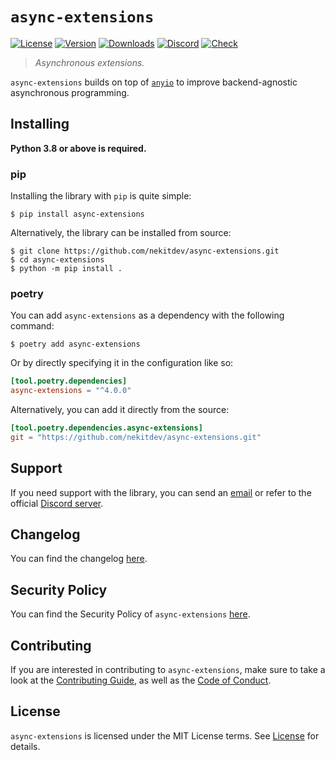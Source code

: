 # `async-extensions`

[![License][License Badge]][License]
[![Version][Version Badge]][Package]
[![Downloads][Downloads Badge]][Package]
[![Discord][Discord Badge]][Discord]
[![Check][Check Badge]][Actions]

> *Asynchronous extensions.*

`async-extensions` builds on top of [`anyio`][anyio] to improve backend-agnostic
asynchronous programming.

## Installing

**Python 3.8 or above is required.**

### pip

Installing the library with `pip` is quite simple:

```console
$ pip install async-extensions
```

Alternatively, the library can be installed from source:

```console
$ git clone https://github.com/nekitdev/async-extensions.git
$ cd async-extensions
$ python -m pip install .
```

### poetry

You can add `async-extensions` as a dependency with the following command:

```console
$ poetry add async-extensions
```

Or by directly specifying it in the configuration like so:

```toml
[tool.poetry.dependencies]
async-extensions = "^4.0.0"
```

Alternatively, you can add it directly from the source:

```toml
[tool.poetry.dependencies.async-extensions]
git = "https://github.com/nekitdev/async-extensions.git"
```

## Support

If you need support with the library, you can send an [email][Email]
or refer to the official [Discord server][Discord].

## Changelog

You can find the changelog [here][Changelog].

## Security Policy

You can find the Security Policy of `async-extensions` [here][Security].

## Contributing

If you are interested in contributing to `async-extensions`, make sure to take a look at the
[Contributing Guide][Contributing Guide], as well as the [Code of Conduct][Code of Conduct].

## License

`async-extensions` is licensed under the MIT License terms. See [License][License] for details.

[Email]: mailto:support@nekit.dev

[Discord]: https://nekit.dev/chat

[Actions]: https://github.com/nekitdev/async-extensions/actions

[Changelog]: https://github.com/nekitdev/async-extensions/blob/main/CHANGELOG.md
[Code of Conduct]: https://github.com/nekitdev/async-extensions/blob/main/CODE_OF_CONDUCT.md
[Contributing Guide]: https://github.com/nekitdev/async-extensions/blob/main/CONTRIBUTING.md
[Security]: https://github.com/nekitdev/async-extensions/blob/main/SECURITY.md

[License]: https://github.com/nekitdev/async-extensions/blob/main/LICENSE

[Package]: https://pypi.org/project/async-extensions

[Discord Badge]: https://img.shields.io/badge/chat-discord-5865f2
[License Badge]: https://img.shields.io/pypi/l/async-extensions
[Version Badge]: https://img.shields.io/pypi/v/async-extensions
[Downloads Badge]: https://img.shields.io/pypi/dm/async-extensions
[Check Badge]: https://github.com/nekitdev/async-extensions/workflows/check/badge.svg

[anyio]: https://github.com/agronholm/anyio
